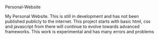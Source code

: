 Personal-Website

My Personal Website. This is still in development and has not been published publicly to the internet. This project starts with basic html, css and javascript from there will continue to evolve towards advanced frameworks. This work is experimental and has many errors and problems
